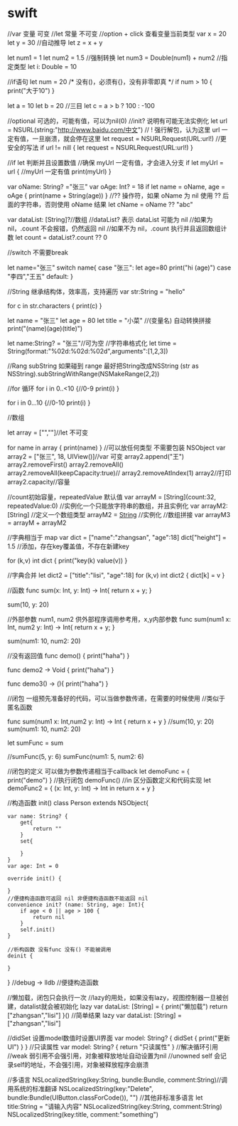 # swift

//var 变量 可变
//let 常量	不可变
//option + click 查看变量当前类型
var x = 20
let y = 30
//自动推导
let z = x + y

let num1 = 1
let num2 = 1.5
//强制转换
let num3 = Double(num1) + num2
//指定类型
let i: Double = 10

//if语句
let num = 20
/* 没有()，必须有{}，没有非零即真 */
if num > 10 {
	print("大于10")
}

let a = 10
let b = 20
//三目
let c = a > b ? 100 : -100

//optional 可选的，可能有值，可以为nil(0)
//init? 说明有可能无法实例化
let url = NSURL(string:"http://www.baidu.com/中文")
// ! 强行解包，认为这里 url 一定有值，一旦崩溃，就会停在这里
let request = NSURLRequest(URL:url!)
//更安全的写法
if url != nill {
	let request = NSURLRequest(URL:url!)
}

//if let 判断并且设置数值
//确保 myUrl 一定有值，才会进入分支
if let myUrl = url {
	//myUrl 一定有值
	print(myUrl)
}

var oName: String? ="张三"
var oAge: Int? = 18
if let name = oName, age = oAge {
	print(name + String(age))
}
//?? 操作符，如果 oName 为 nil 使用 ?? 后面的字符串，否则使用 oName 结果
let cName = oName ?? "abc"

var dataList: [String]?//数组
//dataList? 表示 dataList 可能为 nil
//如果为 nil，.count 不会报错，仍然返回 nil
//如果不为 nil，.count 执行并且返回数组计数
let count = dataList?.count ?? 0

//switch 不需要break

let name="张三"
switch name{
	case "张三":
		let age=80
		print("hi \(age)")
	case "李四","王五"
	default:
}

//String 继承结构体，效率高，支持遍历
var str:String = "hello"

for c in str.characters {
	print(c)
}

let name = "张三"
let age = 80
let title = "小菜"
//\(变量名) 自动转换拼接
print("\(name)\(age)\(title)")

let name:String? = "张三"//可为空
//字符串格式化
let time = String(format:"%02d:%02d:%02d",arguments":[1,2,3])

//Rang subString 如果碰到 range 最好把String改成NSString
(str as NSString).subStringWithRange(NSMakeRange(2,2))

//for 循环
for i in 0..<10 {//0-9
	print(i)
}

for i in 0...10 {//0-10
	print(i)
}

//数组

let array = ["",""]//let 不可变

for name in array {
	print(name)
}
//可以放任何类型 不需要包装 NSObject
var array2 = ["张三", 18, UIView()]//var 可变
array2.append("王")
array2.removeFirst()
array2.removeAll()
array2.removeAll(keepCapacity:true)//
array2.removeAtIndex(1)
array2//打印
array2.capacity//容量

//count初始容量，repeatedValue 默认值
var arrayM = [String](count:32, repeatedValue:0)	//实例化一个只能放字符串的数组，并且实例化
var arrayM2:[String]	//定义一个数组类型
arrayM2 = [String]()	//实例化
//数组拼接
var arrayM3 = arrayM + arrayM2

//字典相当于 map
var dict = ["name":"zhangsan", "age":18]
dict["height"] = 1.5	//添加，存在key覆盖值，不存在新建key

for (k,v) int dict {
	print("key\(k) value\(v))
}

//字典合并
let dict2 = ["title":"lisi", "age":18]
for (k,v) int dict2 {
	dict[k] = v
}

//函数
func sum(x: Int, y: Int) -> Int{
	return x + y;
}

sum(10, y: 20)

//外部参数 num1, num2 供外部程序调用参考用，x,y内部参数
func sum(num1 x: Int, num2 y: Int) -> Int{
	return x + y;
}

sum(num1: 10, num2: 20)

//没有返回值
func demo() {
	print("haha")
}

func demo2 -> Void {
	print("haha")
}

func demo3() -> (){
	print("haha")
}

//闭包 一组预先准备好的代码，可以当做参数传递，在需要的时候使用
//类似于匿名函数

func sum(num1 x: Int,num2 y: Int) -> Int {
	return x + y
}
//sum(10, y: 20)
sum(num1: 10, num2: 20)

let sumFunc = sum

//sumFunc(5, y: 6)
sumFunc(num1: 5, num2: 6)

//闭包的定义 可以做为参数传递相当于callback
let demoFunc = {
	print("demo")
}
//执行闭包
demoFunc()
//in 区分函数定义和代码实现
let demoFunc2 = { (x: Int, y: Int) -> Int in
	return x + y
}

//构造函数 init()
class Person extends NSObject{
	
	var name: String? {
		get{
			return ""
		}
		set{
			
		}
	}
	var age: Int = 0
	
	override init() {
		
	}
	//便捷构造函数可返回 nil 非便捷构造函数不能返回 nil
	convenience init? (name: String, age: Int){
		if age < 0 || age > 100 {
			return nil
		}
		self.init()
	}
	
	//析构函数 没有func 没有() 不能被调用
	deinit {
		
	}
}
//debug -> lldb
//便捷构造函数

//懒加载，闭包只会执行一次
//lazy的用处，如果没有lazy，视图控制器一旦被创建，datalist就会被初始化
lazy var dataList: [String] = {
	print("懒加载")
	return ["zhangsan","lisi"]
}()
//简单结果
lazy var dataList: [String] = ["zhangsan","lisi"]

//didSet 设置model数值时设置UI界面
var model: String? {
	didSet {
		print("更新UI")
	}
}
//只读属性
var model: String? {
	return "只读属性"
}
//解决循环引用
//weak 弱引用不会强引用，对象被释放地址自动设置为nil
//unowned self 会记录self的地址，不会强引用，对象被释放程序会崩溃


//多语言
NSLocalizedString(key:String, bundle:Bundle, comment:String)//调用系统的标准翻译
NSLocalizedString(key:"Delete", bundle:Bundle(UIButton.classForCode()), "")
//其他非标准多语言
let title:String = "请输入内容"
NSLocalizedString(key:String, comment:String)
NSLocalizedString(key:title, comment:"something")


